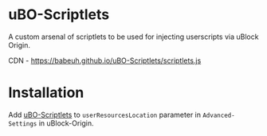 # uBO-Scriptlets
A custom arsenal of scriptlets to be used for injecting userscripts via uBlock Origin.

CDN - https://babeuh.github.io/uBO-Scriptlets/scriptlets.js

# Installation 

Add [uBO-Scriptlets](https://babeuh.github.io/uBO-Scriptlets/scriptlets.js) to `userResourcesLocation` parameter in `Advanced-Settings` in uBlock-Origin.
